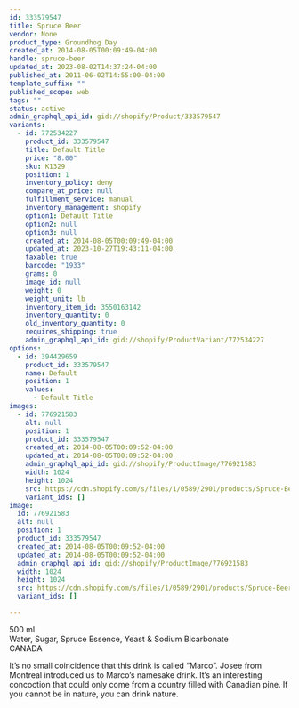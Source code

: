 ```yaml
---
id: 333579547
title: Spruce Beer
vendor: None
product_type: Groundhog Day
created_at: 2014-08-05T00:09:49-04:00
handle: spruce-beer
updated_at: 2023-08-02T14:37:24-04:00
published_at: 2011-06-02T14:55:00-04:00
template_suffix: ""
published_scope: web
tags: ""
status: active
admin_graphql_api_id: gid://shopify/Product/333579547
variants:
  - id: 772534227
    product_id: 333579547
    title: Default Title
    price: "8.00"
    sku: K1329
    position: 1
    inventory_policy: deny
    compare_at_price: null
    fulfillment_service: manual
    inventory_management: shopify
    option1: Default Title
    option2: null
    option3: null
    created_at: 2014-08-05T00:09:49-04:00
    updated_at: 2023-10-27T19:43:11-04:00
    taxable: true
    barcode: "1933"
    grams: 0
    image_id: null
    weight: 0
    weight_unit: lb
    inventory_item_id: 3550163142
    inventory_quantity: 0
    old_inventory_quantity: 0
    requires_shipping: true
    admin_graphql_api_id: gid://shopify/ProductVariant/772534227
options:
  - id: 394429659
    product_id: 333579547
    name: Default
    position: 1
    values:
      - Default Title
images:
  - id: 776921583
    alt: null
    position: 1
    product_id: 333579547
    created_at: 2014-08-05T00:09:52-04:00
    updated_at: 2014-08-05T00:09:52-04:00
    admin_graphql_api_id: gid://shopify/ProductImage/776921583
    width: 1024
    height: 1024
    src: https://cdn.shopify.com/s/files/1/0589/2901/products/Spruce-Beer.jpeg?v=1407211792
    variant_ids: []
image:
  id: 776921583
  alt: null
  position: 1
  product_id: 333579547
  created_at: 2014-08-05T00:09:52-04:00
  updated_at: 2014-08-05T00:09:52-04:00
  admin_graphql_api_id: gid://shopify/ProductImage/776921583
  width: 1024
  height: 1024
  src: https://cdn.shopify.com/s/files/1/0589/2901/products/Spruce-Beer.jpeg?v=1407211792
  variant_ids: []

---
```


500 ml  
Water, Sugar, Spruce Essence, Yeast & Sodium Bicarbonate  
CANADA

It’s no small coincidence that this drink is called “Marco”. Josee from Montreal introduced us to Marco’s namesake drink. It’s an interesting concoction that could only come from a country filled with Canadian pine. If you cannot be in nature, you can drink nature.